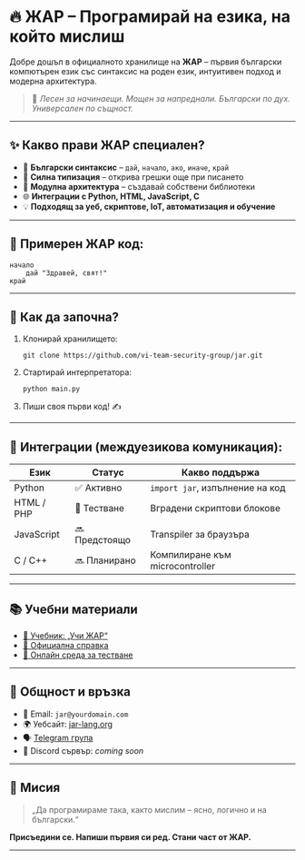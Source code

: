 # 🔥 ЖАР – Програмирай на езика, на който мислиш

Добре дошъл в официалното хранилище на **ЖАР** – първия български компютърен език със синтаксис на роден език, интуитивен подход и модерна архитектура.

> 🎯 *Лесен за начинаещи. Мощен за напреднали. Български по дух. Универсален по същност.*

---

## ✨ Какво прави ЖАР специален?

- 📗 **Български синтаксис** – `дай`, `начало`, `ако`, `иначе`, `край`
- 🧠 **Силна типизация** – открива грешки още при писането
- 🧱 **Модулна архитектура** – създавай собствени библиотеки
- 🌐 **Интеграции с Python, HTML, JavaScript, C**
- 💡 **Подходящ за уеб, скриптове, IoT, автоматизация и обучение**

---

## 🧪 Примерен ЖАР код:

```жар
начало
    дай "Здравей, свят!"
край
```

---

## 🚀 Как да започна?

1. Клонирай хранилището:
   ```
   git clone https://github.com/vi-team-security-group/jar.git
   ```
2. Стартирай интерпретатора:
   ```
   python main.py
   ```

3. Пиши своя първи код! ✍️

---

## 🔗 Интеграции (междуезикова комуникация):

| Език        | Статус       | Какво поддържа                     |
|-------------|--------------|------------------------------------|
| Python      | ✅ Активно    | `import jar`, изпълнение на код    |
| HTML / PHP  | 🧪 Тестване   | Вградени скриптови блокове         |
| JavaScript  | 🔜 Предстоящо | Transpiler за браузъра             |
| C / C++     | 🔜 Планирано  | Компилиране към microcontroller    |

---

## 📚 Учебни материали

- [📘 Учебник: „Учи ЖАР“](https://yourdomain.com/uchi-jar.pdf)
- [📄 Официална справка](https://yourdomain.com/docs)
- [🧪 Онлайн среда за тестване](https://yourdomain.com/play)

---

## 💬 Общност и връзка

- 📧 Email: `jar@yourdomain.com`
- 🌍 Уебсайт: [jar-lang.org](https://jar-lang.org)
- 🗣️ [Telegram група](https://t.me/jarlang)
- 👥 Discord сървър: *coming soon*

---

## 🧭 Мисия

> „Да програмираме така, както мислим – ясно, логично и на български.“

**Присъедини се. Напиши първия си ред. Стани част от ЖАР.**

---
